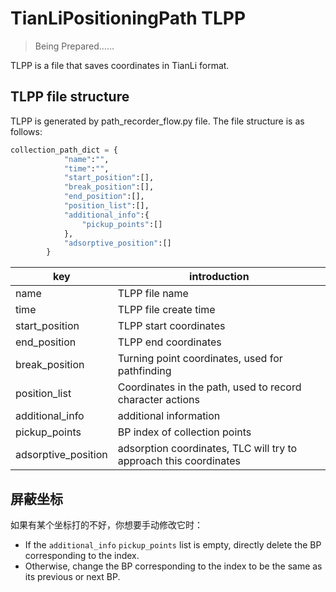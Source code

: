# TianLiPositioningPath TLPP

> Being Prepared……

TLPP is a file that saves coordinates in TianLi format.

## TLPP file structure

TLPP is generated by path_recorder_flow.py file. The file structure is as follows:

```python
collection_path_dict = {
            "name":"",
            "time":"",
            "start_position":[],
            "break_position":[],
            "end_position":[],
            "position_list":[],
            "additional_info":{
                "pickup_points":[]
            },
            "adsorptive_position":[]
        }
```

| key                 | introduction                                                      |
| ------------------- | ----------------------------------------------------------------- |
| name                | TLPP file name                                                    |
| time                | TLPP file create time                                             |
| start_position      | TLPP start coordinates                                            |
| end_position        | TLPP end coordinates                                              |
| break_position      | Turning point coordinates, used for pathfinding                   |
| position_list       | Coordinates in the path, used to record character actions         |
| additional_info     | additional information                                            |
| pickup_points       | BP index of collection points                                     |
| adsorptive_position | adsorption coordinates, TLC will try to approach this coordinates |

## 屏蔽坐标

如果有某个坐标打的不好，你想要手动修改它时：

- If the `additional_info` `pickup_points` list is empty, directly delete the BP corresponding to the index.
- Otherwise, change the BP corresponding to the index to be the same as its previous or next BP.
